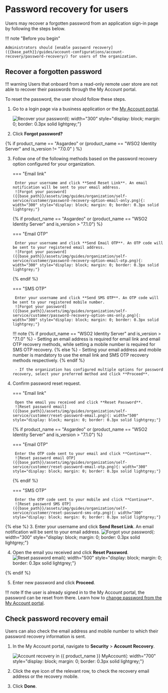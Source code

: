 # Password recovery for users

Users may recover a forgotten password from an application sign-in page by following the steps below.

!!! note "Before you begin"

    Administrators should [enable password recovery]({{base_path}}/guides/account-configurations/account-recovery/password-recovery/) for users of the organization.

## Recover a forgotten password

!!! warning
    Users that onboard from a read-only remote user store are not able to recover their passwords through the My Account portal.

To reset the password, the user should follow these steps.

1. Go to a login page via a business application or the [My Account portal]({{base_path}}/guides/user-self-service/customer-self-service-portal/).

    ![Recover your password]({{base_path}}/assets/img/guides/organization/self-service/customer/recover-your-password.png){: width="300" style="display: block; margin: 0; border: 0.3px solid lightgrey;"}

2. Click **Forgot password?**

{% if product_name == "Asgardeo" or (product_name == "WSO2 Identity Server" and is_version != "7.0.0" ) %}

3. Follow one of the following methods based on the password recovery option configured for your organization.

    === "Email link"

        Enter your username and click **Send Reset Link**. An email notification will be sent to your email address.
        ![Forgot your password]({{base_path}}/assets/img/guides/organization/self-service/customer/password-recovery-option-email-only.png){: width="300" style="display: block; margin: 0; border: 0.3px solid lightgrey;"}

    {% if product_name == "Asgardeo" or (product_name == "WSO2 Identity Server" and is_version > "7.1.0") %}

    === "Email OTP"

        Enter your username and click **Send Email OTP**. An OTP code will be sent to your registered email address.
        ![Forgot your password]({{base_path}}/assets/img/guides/organization/self-service/customer/password-recovery-option-email-otp.png){: width="300" style="display: block; margin: 0; border: 0.3px solid lightgrey;"}
    
    {% endif %}

    === "SMS OTP"

        Enter your username and click **Send SMS OTP**. An OTP code will be sent to your registered mobile number.
        ![Forgot your password]({{base_path}}/assets/img/guides/organization/self-service/customer/password-recovery-option-sms-only.png){: width="300" style="display: block; margin: 0; border: 0.3px solid lightgrey;"}

    !!! note
        {% if product_name == "WSO2 Identity Server" and is_version > "7.1.0" %}
        - Setting an email address is required for email link and email OTP recovery methods, while setting a mobile number is required for SMS OTP recovery.
        {% else %}
        - Setting your email address and mobile number is mandatory to use the email link and SMS OTP recovery methods respectively.
        {% endif %}

        - If the organization has configured multiple options for password recovery, select your preferred method and click **Proceed**.


4. Confirm password reset request.

    === "Email link"

        Open the email you received and click **Reset Password**.
        ![Reset password email]({{base_path}}/assets/img/guides/organization/self-service/customer/reset-password-email.png){: width="500" style="display: block; margin: 0; border: 0.3px solid lightgrey;"}

    

    {% if product_name == "Asgardeo" or (product_name == "WSO2 Identity Server" and is_version > "7.1.0") %}

    === "Email OTP"

        Enter the OTP code sent to your email and click **Continue**.
        ![Reset password email OTP]({{base_path}}/assets/img/guides/organization/self-service/customer/reset-password-email-otp.png){: width="300" style="display: block; margin: 0; border: 0.3px solid lightgrey;"}

    {% endif %}

    === "SMS OTP" 

        Enter the OTP code sent to your mobile and click **Continue**.
        ![Reset password SMS OTP]({{base_path}}/assets/img/guides/organization/self-service/customer/reset-password-sms-otp.png){: width="300" style="display: block; margin: 0; border: 0.3px solid lightgrey;"}

{% else %}
3. Enter your username and click **Send Reset Link**. An email notification will be sent to your email address.
        ![Forgot your password]({{base_path}}/assets/img/guides/organization/self-service/customer/password-recovery-option-email-only.png){: width="300" style="display: block; margin: 0; border: 0.3px solid lightgrey;"}

4. Open the email you received and click **Reset Password**.
        ![Reset password email]({{base_path}}/assets/img/guides/organization/self-service/customer/reset-password-email.png){: width="500" style="display: block; margin: 0; border: 0.3px solid lightgrey;"}

{% endif %}

5. Enter new password and click **Proceed**.

!!! note
    If the user is already signed in to the My Account portal, the password can be reset from there. Learn how to [change password from the My Account portal]({{base_path}}/guides/user-self-service/change-password).

## Check password recovery email
Users can also check the email address and mobile number to which their password recovery information is sent.

1. In the My Account portal, navigate to **Security** > **Account Recovery**.

    ![Account recovery in {{ product_name }} MyAccount]({{base_path}}/assets/img/guides/users/account-recovery.png){: width="700" style="display: block; margin: 0; border: 0.3px solid lightgrey;"}

2. Click the eye icon of the relevant row, to check the recovery email address or the recovery mobile.

3. Click **Done**.